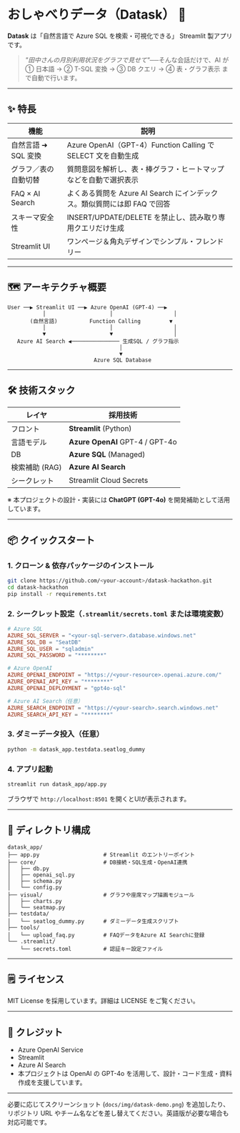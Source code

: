 # おしゃべりデータ（Datask） 🎫

**Datask** は「自然言語で Azure SQL を検索・可視化できる」 Streamlit 製アプリです。

> *"田中さんの月別利用状況をグラフで見せて"*──そんな会話だけで、AI が  
> ① 日本語 → ② T-SQL 変換 → ③ DB クエリ → ④ 表・グラフ表示 まで自動で行います。



---

## ✨ 特長

| 機能 | 説明 |
|------|------|
| 自然言語 ➜ SQL 変換 | Azure OpenAI（GPT-4）Function Calling で SELECT 文を自動生成 |
| グラフ／表の自動切替 | 質問意図を解析し、表・棒グラフ・ヒートマップなどを自動で選択表示 |
| FAQ × AI Search | よくある質問を Azure AI Search にインデックス。類似質問には即 FAQ で回答 |
| スキーマ安全性 | INSERT/UPDATE/DELETE を禁止し、読み取り専用クエリだけ生成 |
| Streamlit UI | ワンページ＆角丸デザインでシンプル・フレンドリー |

---

## 🗺️ アーキテクチャ概要

```
User ──▶ Streamlit UI ──▶ Azure OpenAI (GPT-4) ──▶
           │                    │                   │
       (自然言語)          Function Calling         ▼
           │                    │                   │
           ▼                    ▼                   │
   Azure AI Search ◀─────────────── 生成SQL / グラフ指示
                                   │
                                   ▼
                           Azure SQL Database
```

---

## 🛠 技術スタック

| レイヤ | 採用技術 |
|-----------------|----------|
| フロント | **Streamlit** (Python) |
| 言語モデル | **Azure OpenAI** GPT-4 / GPT-4o |
| DB | **Azure SQL** (Managed) |
| 検索補助 (RAG) | **Azure AI Search** |
| シークレット | Streamlit Cloud Secrets |

※ 本プロジェクトの設計・実装には **ChatGPT (GPT-4o)** を開発補助として活用しています。

---

## 📦 クイックスタート

### 1. クローン & 依存パッケージのインストール

```bash
git clone https://github.com/<your-account>/datask-hackathon.git
cd datask-hackathon
pip install -r requirements.txt
```

### 2. シークレット設定（`.streamlit/secrets.toml` または環境変数）

```toml
# Azure SQL
AZURE_SQL_SERVER = "<your-sql-server>.database.windows.net"
AZURE_SQL_DB = "SeatDB"
AZURE_SQL_USER = "sqladmin"
AZURE_SQL_PASSWORD = "********"

# Azure OpenAI
AZURE_OPENAI_ENDPOINT = "https://<your-resource>.openai.azure.com/"
AZURE_OPENAI_API_KEY = "********"
AZURE_OPENAI_DEPLOYMENT = "gpt4o-sql"

# Azure AI Search（任意）
AZURE_SEARCH_ENDPOINT = "https://<your-search>.search.windows.net"
AZURE_SEARCH_API_KEY = "********"
```

### 3. ダミーデータ投入（任意）

```bash
python -m datask_app.testdata.seatlog_dummy
```

### 4. アプリ起動

```bash
streamlit run datask_app/app.py
```

ブラウザで `http://localhost:8501` を開くとUIが表示されます。

---

## 📁 ディレクトリ構成

```
datask_app/
├── app.py                    # Streamlit のエントリーポイント
├── core/                     # DB接続・SQL生成・OpenAI連携
│   ├── db.py
│   ├── openai_sql.py
│   ├── schema.py
│   └── config.py
├── visual/                   # グラフや座席マップ描画モジュール
│   ├── charts.py
│   └── seatmap.py
├── testdata/
│   └── seatlog_dummy.py      # ダミーデータ生成スクリプト
├── tools/
│   └── upload_faq.py         # FAQデータをAzure AI Searchに登録
└── .streamlit/
    └── secrets.toml          # 認証キー設定ファイル
```

---

## 🗒️ ライセンス

MIT License を採用しています。詳細は LICENSE をご覧ください。

---

## 🙏 クレジット

* Azure OpenAI Service
* Streamlit  
* Azure AI Search
* 本プロジェクトは OpenAI の GPT-4o を活用して、設計・コード生成・資料作成を支援しています。

---

必要に応じてスクリーンショット (`docs/img/datask-demo.png`) を追加したり、リポジトリ URL やチーム名などを差し替えてください。英語版が必要な場合も対応可能です。
